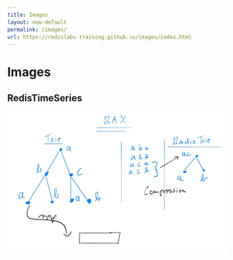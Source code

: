 ```yaml
---
title: Images
layout: new-default
permalink: /images/
url: https://redislabs-training.github.io/images/index.html
---
```


# Images

## RedisTimeSeries

<img src="https://raw.githubusercontent.com/redislabs-training/redislabs-training.github.io/master/img/1ec034820170d086c02344d6a54b0077.jpg"/>
